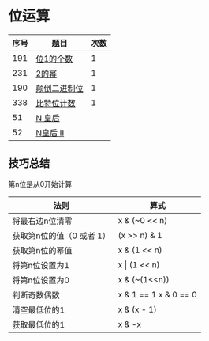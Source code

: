 # 位运算

| 序号 | 题目                                                         | 次数 |
| ---- | ------------------------------------------------------------ | ---- |
| 191  | [位1的个数](https://leetcode-cn.com/problems/number-of-1-bits/) | 1    |
| 231  | [2的幂](https://leetcode-cn.com/problems/power-of-two/)      | 1    |
| 190  | [颠倒二进制位](https://leetcode-cn.com/problems/reverse-bits/) | 1    |
| 338  | [比特位计数](https://leetcode-cn.com/problems/counting-bits/) | 1    |
| 51   | [N 皇后](https://leetcode-cn.com/problems/n-queens/)         |      |
| 52   | [N皇后 II](https://leetcode-cn.com/problems/n-queens-ii/)    |      |



## 技巧总结

第n位是从0开始计算

| 法则                      | 算式                      |
| ------------------------- | ------------------------- |
| 将最右边n位清零           | x & (~0 << n)             |
| 获取第n位的值（0 或者 1） | (x >> n) & 1              |
| 获取第n位的幂值           | x & (1 << n)              |
| 将第n位设置为1            | x \| (1 << n)             |
| 将第n位设置为0            | x & (~(1<<n))             |
| 判断奇数偶数              | x & 1 == 1     x & 0 == 0 |
| 清空最低位的1             | x & (x - 1)               |
| 获取最低位的1             | x & -x                    |

